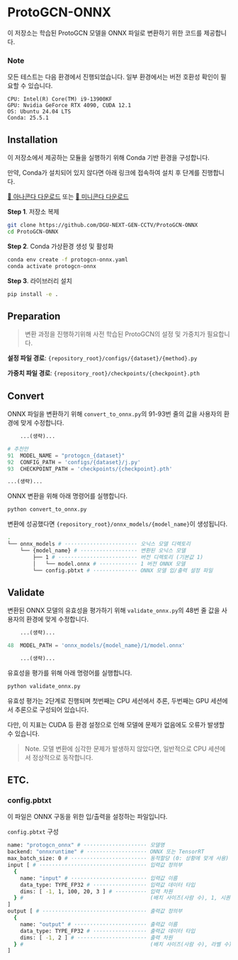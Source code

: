 # ProtoGCN-ONNX

이 저장소는 학습된 ProtoGCN 모델을 ONNX 파일로 변환하기 위한 코드를 제공합니다.

### Note

모든 테스트는 다음 환경에서 진행되었습니다. 일부 환경에서는 버전 호환성 확인이 필요할 수 있습니다.

    CPU: Intel(R) Core(TM) i9-13900KF
    GPU: Nvidia GeForce RTX 4090, CUDA 12.1
    OS: Ubuntu 24.04 LTS
    Conda: 25.5.1

## Installation

이 저장소에서 제공하는 모듈을 실행하기 위해 Conda 기반 환경을 구성합니다.

만약, Conda가 설치되어 있지 않다면 아래 링크에 접속하여 설치 후 단계를 진행합니다.

[🔗 아나콘다 다운로드](https://www.anaconda.com/download/success) 또는 [🔗 미니콘다 다운로드](https://www.anaconda.com/docs/getting-started/miniconda/main)

**Step 1**. 저장소 복제

```bash
git clone https://github.com/DGU-NEXT-GEN-CCTV/ProtoGCN-ONNX
cd ProtoGCN-ONNX

```

**Step 2**. Conda 가상환경 생성 및 활성화

```bash
conda env create -f protogcn-onnx.yaml
conda activate protogcn-onnx
```

**Step 3**. 라이브러리 설치

```bash
pip install -e .
```

## Preparation

> 변환 과정을 진행하기위해 사전 학습된 ProtoGCN의 설정 및 가중치가 필요합니다.

**설정 파일 경로**: `{repository_root}/configs/{dataset}/{method}.py`

**가중치 파일 경로**: `{repository_root}/checkpoints/{checkpoint}.pth`

## Convert

ONNX 파일을 변환하기 위해 `convert_to_onnx.py`의 91-93번 줄의 값을 사용자의 환경에 맞게 수정합니다.

```python
    ...(생략)...

# 추천안
91  MODEL_NAME = "protogcn_{dataset}"
92  CONFIG_PATH = 'configs/{dataset}/j.py'
93  CHECKPOINT_PATH = 'checkpoints/{checkpoint}.pth'

...(생략)...
```

ONNX 변환을 위해 아래 명령어를 실행합니다.

```bash
python convert_to_onnx.py
```

변환에 성공했다면 `{repository_root}/onnx_models/{model_name}`이 생성됩니다.

```bash
.
└── onnx_models # ······················· 오닉스 모델 디렉토리
    └── {model_name} # ·················· 변환된 오닉스 모델
        ├── 1 # ························· 버전 디렉토리 (기본값 1)
        │   └── model.onnx # ············ 1 버전 ONNX 모델
        └── config.pbtxt # ·············· ONNX 모델 입/출력 설정 파일
```

## Validate

변환된 ONNX 모델의 유효성을 평가하기 위해 `validate_onnx.py`의 48번 줄 값을 사용자의 환경에 맞게 수정합니다.

```python
    ...(생략)...

48  MODEL_PATH = 'onnx_models/{model_name}/1/model.onnx'

    ...(생략)...
```
유효성을 평가를 위해 아래 명령어를 실행합니다.
```bash
python validate_onnx.py
```

유효성 평가는 2단계로 진행되며 첫번째는 CPU 세션에서 추론, 두번째는 GPU 세션에서 추론으로 구성되어 있습니다.

다만, 이 지표는 CUDA 등 환경 설정으로 인해 모델에 문제가 없음에도 오류가 발생할 수 있습니다.

> Note. 모델 변환에 심각한 문제가 발생하지 않았다면, 일반적으로 CPU 세션에서 정상적으로 동작합니다.

## ETC.

### config.pbtxt

이 파일은 ONNX 구동을 위한 입/출력을 설정하는 파일입니다.

`config.pbtxt` 구성

```bash
name: "protogcn_onnx" # ···················· 모델명
backend: "onnxruntime" # ··················· ONNX 또는 TensorRT
max_batch_size: 0 # ························ 동적할당 (0: 상황에 맞게 사용)
input [ # ·································· 입력값 정의부
  {
    name: "input" # ························ 입력값 이름
    data_type: TYPE_FP32 # ················· 입력값 데이터 타입
    dims: [ -1, 1, 100, 20, 3 ] # ·········· 입력 차원
  } #                                        (배치 사이즈(사람 수), 1, 시퀀스 길이(프레임 수), 관절점 수(17 -> 20), 채널(x, y, confidence))
]
output [ # ································· 출력값 정의부
  {
    name: "output" # ······················· 출력값 이름
    data_type: TYPE_FP32 # ················· 출력값 데이터 타입
    dims: [ -1, 2 ] # ······················ 출력 차원
  } #                                        (배치 사이즈(사람 수), 라벨 수)
]
```